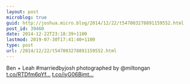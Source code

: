 ```yaml
---
layout: post
microblog: true
guid: http://joshua.micro.blog/2014/12/22/t547003278891159552.html
post_id: 39460
date: 2014-12-22T23:18:39+1100
lastmod: 2019-07-30T17:41:40+1100
type: post
url: /2014/12/22/t547003278891159552.html
---
```

Ben + Leah #marriedbyjosh photographed by @miltongan [t.co/RTDfm6pYf...](http://t.co/RTDfm6pYft) [t.co/iyG06Bjmt...](http://t.co/iyG06BjmtN)
